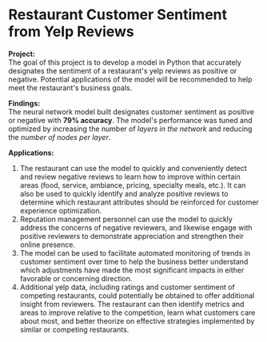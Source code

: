 # Restaurant Customer Sentiment from Yelp Reviews


**Project:**<br>
The goal of this project is to develop a model in Python that accurately designates the sentiment of a restaurant's yelp reviews as positive or negative. Potential applications of the model will be recommended to help meet the restaurant's business goals.  

**Findings:**<br>
The neural network model built designates customer sentiment as positive or negative with **79% accuracy**. The model's performance was tuned and optimized by increasing the number of _layers in the network_ and reducing the _number of nodes per layer_.   


**Applications:**<br>
1. The restaurant can use the model to quickly and conveniently detect and review negative reviews to learn how to improve within certain areas (food, service, ambiance, pricing, specialty meals, etc.). It can also be used to quickly identify and analyze positive reviews to determine which restaurant attributes should be reinforced for customer experience optimization. 
2. Reputation management personnel can use the model to quickly address the concerns of negative reviewers, and likewise engage with positive reviewers to demonstrate appreciation and strengthen their online presence. 
3. The model can be used to facilitate automated monitoring of trends in customer sentiment over time to help the business better understand which adjustments have made the most significant impacts in either favorable or concerning direction.
4. Additional yelp data, including ratings and customer sentiment of competing restaurants, could potentially be obtained to offer additional insight from reviewers. The restaurant can then identify metrics and areas to improve relative to the competition, learn what customers care about most, and better theorize on effective strategies implemented by similar or competing restaurants. 

